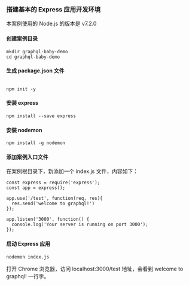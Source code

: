 ### 搭建基本的 Express 应用开发环境

本案例使用的 Node.js 的版本是 v7.2.0

#### 创建案例目录

```
mkdir graphql-baby-demo
cd graphql-baby-demo

```
#### 生成 package.json 文件

```

npm init -y

```
#### 安装 express

```
npm install --save express

```
#### 安装 nodemon

```
npm install -g nodemon

```
#### 添加案例入口文件

在案例根目录下，新添加一个 index.js 文件，内容如下：

```
const express = require('express');
const app = express();

app.use('/test', function(req, res){
  res.send('welcome to graphql!')
});

app.listen('3000', function() {
  console.log('Your server is running on port 3000');
});

```
#### 启动 Express 应用

```
nodemon index.js

```
打开 Chrome 浏览器，访问 localhost:3000/test 地址，会看到 welcome to graphql! 一行字。

